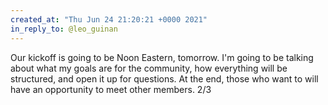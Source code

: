 ```yaml
---
created_at: "Thu Jun 24 21:20:21 +0000 2021"
in_reply_to: @leo_guinan
---
```


Our kickoff is going to be Noon Eastern, tomorrow. I'm going to be talking about what my goals are for the community, how everything will be structured, and open it up for questions. At the end, those who want to will have an opportunity to meet other members.
2/3